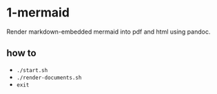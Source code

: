 # 1-mermaid

Render markdown-embedded mermaid into pdf and html using pandoc.

## how to

* `./start.sh`
* `./render-documents.sh`
* `exit`